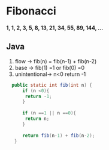 # Fibonacci
**1, 1, 2, 3, 5, 8, 13, 21, 34, 55, 89, 144, …**

## Java 




1. flow -> fib(n) = fib(n-1) + fib(n-2)
1. base -> fib(1) =1 or fib(0) =0
1. unintentional-> n<0 return -1

```java
  public static int fib(int n) {
      if (n <0){
       return -1;
      }
     
      if (n ==1 || n ==0){
       return n;
      }
     
      return fib(n-1) + fib(n-2);
   }
```

